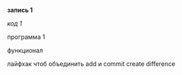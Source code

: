 **запись 1**

*код 1*

программа 1

функционал

лайфхак чтоб объединить add и commit 
create difference
